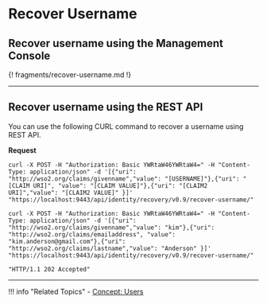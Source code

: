 # Recover Username

## Recover username using the Management Console

{! fragments/recover-username.md !}

---

## Recover username using the REST API

You can use the following CURL command to recover a username using REST API. 

**Request**

```curl 
curl -X POST -H "Authorization: Basic YWRtaW46YWRtaW4=" -H "Content-Type: application/json" -d '[{"uri": "http://wso2.org/claims/givenname","value": "[USERNAME]"},{"uri": "[CLAIM URI]", "value": "[CLAIM VALUE]"},{"uri": "[CLAIM2 URI]","value": "[CLAIM2 VALUE]" }]' "https://localhost:9443/api/identity/recovery/v0.9/recover-username/"
```

```curl tab="Sample Request"
curl -X POST -H "Authorization: Basic YWRtaW46YWRtaW4=" -H "Content-Type: application/json" -d '[{"uri": "http://wso2.org/claims/givenname","value": "kim"},{"uri": "http://wso2.org/claims/emailaddress", "value": "kim.anderson@gmail.com"},{"uri": "http://wso2.org/claims/lastname","value": "Anderson" }]' "https://localhost:9443/api/identity/recovery/v0.9/recover-username/"
```

```curl tab="Sample Response"
"HTTP/1.1 202 Accepted" 
```

----

!!! info "Related Topics"
    -   [Concept: Users](../../../references/concepts/user-management/users/)


